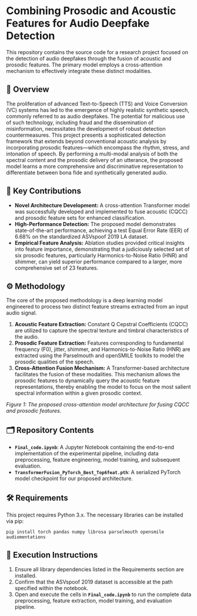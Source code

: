 # Combining Prosodic and Acoustic Features for Audio Deepfake Detection

This repository contains the source code for a research project focused on the detection of audio deepfakes through the fusion of acoustic and prosodic features. The primary model employs a cross-attention mechanism to effectively integrate these distinct modalities.

## 📖 Overview

The proliferation of advanced Text-to-Speech (TTS) and Voice Conversion (VC) systems has led to the emergence of highly realistic synthetic speech, commonly referred to as audio deepfakes. The potential for malicious use of such technology, including fraud and the dissemination of misinformation, necessitates the development of robust detection countermeasures. This project presents a sophisticated detection framework that extends beyond conventional acoustic analysis by incorporating prosodic features—which encompass the rhythm, stress, and intonation of speech. By performing a multi-modal analysis of both the spectral content and the prosodic delivery of an utterance, the proposed model learns a more comprehensive and discriminative representation to differentiate between bona fide and synthetically generated audio.

## 🎯 Key Contributions

* **Novel Architecture Development:** A cross-attention Transformer model was successfully developed and implemented to fuse acoustic (CQCC) and prosodic feature sets for enhanced classification.
* **High-Performance Detection:** The proposed model demonstrates state-of-the-art performance, achieving a test Equal Error Rate (EER) of 6.68% on the standardized ASVspoof 2019 LA dataset.
* **Empirical Feature Analysis:** Ablation studies provided critical insights into feature importance, demonstrating that a judiciously selected set of six prosodic features, particularly Harmonics-to-Noise Ratio (HNR) and shimmer, can yield superior performance compared to a larger, more comprehensive set of 23 features.

## ⚙️ Methodology

The core of the proposed methodology is a deep learning model engineered to process two distinct feature streams extracted from an input audio signal.

1.  **Acoustic Feature Extraction:** Constant Q Cepstral Coefficients (CQCC) are utilized to capture the spectral texture and timbral characteristics of the audio.
2.  **Prosodic Feature Extraction:** Features corresponding to fundamental frequency (F0), jitter, shimmer, and Harmonics-to-Noise Ratio (HNR) are extracted using the Parselmouth and openSMILE toolkits to model the prosodic qualities of the speech.
3.  **Cross-Attention Fusion Mechanism:** A Transformer-based architecture facilitates the fusion of these modalities. This mechanism allows the prosodic features to dynamically query the acoustic feature representations, thereby enabling the model to focus on the most salient spectral information within a given prosodic context.

*Figure 1: The proposed cross-attention model architecture for fusing CQCC and prosodic features.*

## 🗂️ Repository Contents

* **`Final_code.ipynb`**: A Jupyter Notebook containing the end-to-end implementation of the experimental pipeline, including data preprocessing, feature engineering, model training, and subsequent evaluation.
* **`TransformerFusion_PyTorch_Best_Top6feat.pth`**: A serialized PyTorch model checkpoint for our proposed architecture.

## 🛠️ Requirements

This project requires Python 3.x. The necessary libraries can be installed via pip:

```
pip install torch pandas numpy librosa parselmouth opensmile audiomentations
```

## 🚀 Execution Instructions

1.  Ensure all library dependencies listed in the Requirements section are installed.
2.  Confirm that the ASVspoof 2019 dataset is accessible at the path specified within the notebook.
3.  Open and execute the cells in **`Final_code.ipynb`** to run the complete data preprocessing, feature extraction, model training, and evaluation pipeline.
